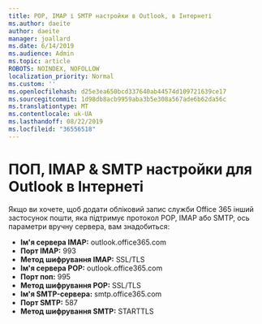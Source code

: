 ```yaml
---
title: POP, IMAP і SMTP настройки в Outlook, в Інтернеті
ms.author: daeite
author: daeite
manager: joallard
ms.date: 6/14/2019
ms.audience: Admin
ms.topic: article
ROBOTS: NOINDEX, NOFOLLOW
localization_priority: Normal
ms.custom: ''
ms.openlocfilehash: d25e3ea650bcd337640ab44574d109721639ce17
ms.sourcegitcommit: 1d98db8acb9959aba3b5e308a567ade6b62da56c
ms.translationtype: MT
ms.contentlocale: uk-UA
ms.lasthandoff: 08/22/2019
ms.locfileid: "36556518"
---
```

# <a name="pop-imap--smtp-settings-for-outlook-on-the-web"></a>ПОП, IMAP & SMTP настройки для Outlook в Інтернеті

Якщо ви хочете, щоб додати обліковий запис служби Office 365 інший застосунок пошти, яка підтримує протокол POP, IMAP або SMTP, ось параметри вручну сервера, вам знадобиться:
  
- **Ім'я сервера IMAP:** outlook.office365.com
- **Порт IMAP:** 993
- **Метод шифрування IMAP:** SSL/TLS
- **Ім'я сервера POP:** outlook.office365.com  
- **Порт поп:** 995  
- **Метод шифрування POP:** SSL/TLS  
- **Ім'я SMTP-сервера:** smtp.office365.com
- **Порт SMTP:** 587
- **Метод шифрування SMTP:** STARTTLS